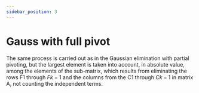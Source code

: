 ```yaml
---
sidebar_position: 3
---
```


# Gauss with full pivot

The same process is carried out as in the Gaussian elimination with partial pivoting, but the largest element is taken into account, in absolute value, among the elements of the sub-matrix, which results from eliminating the rows F1 through $Fk-1$ and the columns from the C1 through $Ck-1$ in matrix A, not counting the independent terms.

